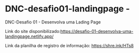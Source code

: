 # DNC-desafio01-landingpage - 
DNC-Desafio 01 - Desenvolva uma Lading Page

Link do site disponibilizado:https://desafio-01-desenvolva-uma-landingpage.netlify.app/

Link da planilha de registro de informação: https://shre.ink/HTs8

